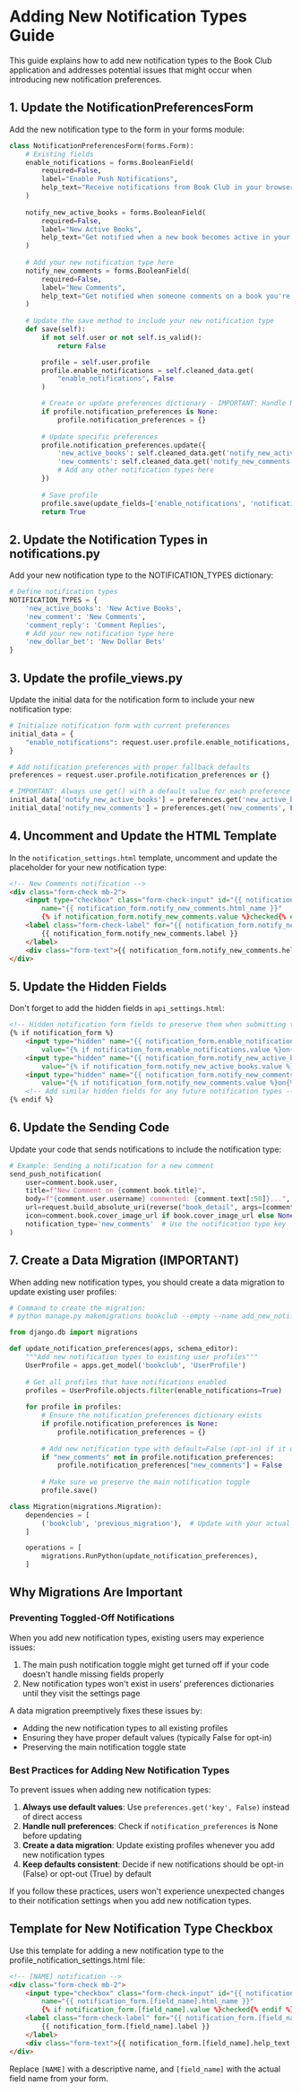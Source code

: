 # Adding New Notification Types Guide

This guide explains how to add new notification types to the Book Club application and addresses potential issues that might occur when introducing new notification preferences.

## 1. Update the NotificationPreferencesForm

Add the new notification type to the form in your forms module:

```python
class NotificationPreferencesForm(forms.Form):
    # Existing fields
    enable_notifications = forms.BooleanField(
        required=False,
        label="Enable Push Notifications",
        help_text="Receive notifications from Book Club in your browser"
    )
    
    notify_new_active_books = forms.BooleanField(
        required=False,
        label="New Active Books",
        help_text="Get notified when a new book becomes active in your groups"
    )
    
    # Add your new notification type here
    notify_new_comments = forms.BooleanField(
        required=False,
        label="New Comments",
        help_text="Get notified when someone comments on a book you're reading"
    )
    
    # Update the save method to include your new notification type
    def save(self):
        if not self.user or not self.is_valid():
            return False

        profile = self.user.profile
        profile.enable_notifications = self.cleaned_data.get(
            "enable_notifications", False
        )

        # Create or update preferences dictionary - IMPORTANT: Handle None case
        if profile.notification_preferences is None:
            profile.notification_preferences = {}
            
        # Update specific preferences
        profile.notification_preferences.update({
            'new_active_books': self.cleaned_data.get('notify_new_active_books', False),
            'new_comments': self.cleaned_data.get('notify_new_comments', False)  # Add this line
            # Add any other notification types here
        })
        
        # Save profile
        profile.save(update_fields=['enable_notifications', 'notification_preferences'])
        return True
```

## 2. Update the Notification Types in notifications.py

Add your new notification type to the NOTIFICATION_TYPES dictionary:

```python
# Define notification types
NOTIFICATION_TYPES = {
    'new_active_books': 'New Active Books',
    'new_comment': 'New Comments',
    'comment_reply': 'Comment Replies',
    # Add your new notification type here
    'new_dollar_bet': 'New Dollar Bets'
}
```

## 3. Update the profile_views.py

Update the initial data for the notification form to include your new notification type:

```python
# Initialize notification form with current preferences
initial_data = {
    "enable_notifications": request.user.profile.enable_notifications,
}

# Add notification preferences with proper fallback defaults
preferences = request.user.profile.notification_preferences or {}

# IMPORTANT: Always use get() with a default value for each preference
initial_data['notify_new_active_books'] = preferences.get('new_active_books', False)
initial_data['notify_new_comments'] = preferences.get('new_comments', False)  # Add this line
```

## 4. Uncomment and Update the HTML Template

In the `notification_settings.html` template, uncomment and update the placeholder for your new notification type:

```html
<!-- New Comments notification -->
<div class="form-check mb-2">
    <input type="checkbox" class="form-check-input" id="{{ notification_form.notify_new_comments.id_for_label }}" 
        name="{{ notification_form.notify_new_comments.html_name }}" 
        {% if notification_form.notify_new_comments.value %}checked{% endif %}>
    <label class="form-check-label" for="{{ notification_form.notify_new_comments.id_for_label }}">
        {{ notification_form.notify_new_comments.label }}
    </label>
    <div class="form-text">{{ notification_form.notify_new_comments.help_text }}</div>
</div>
```

## 5. Update the Hidden Fields

Don't forget to add the hidden fields in `api_settings.html`:

```html
<!-- Hidden notification form fields to preserve them when submitting this form -->
{% if notification_form %}
    <input type="hidden" name="{{ notification_form.enable_notifications.html_name }}" 
        value="{% if notification_form.enable_notifications.value %}on{% endif %}">
    <input type="hidden" name="{{ notification_form.notify_new_active_books.html_name }}" 
        value="{% if notification_form.notify_new_active_books.value %}on{% endif %}">
    <input type="hidden" name="{{ notification_form.notify_new_comments.html_name }}" 
        value="{% if notification_form.notify_new_comments.value %}on{% endif %}">
    <!-- Add similar hidden fields for any future notification types -->
{% endif %}
```

## 6. Update the Sending Code

Update your code that sends notifications to include the notification type:

```python
# Example: Sending a notification for a new comment
send_push_notification(
    user=comment.book.user,
    title=f"New Comment on {comment.book.title}",
    body=f"{comment.user.username} commented: {comment.text[:50]}...",
    url=request.build_absolute_uri(reverse("book_detail", args=[comment.book.id])),
    icon=comment.book.cover_image_url if book.cover_image_url else None,
    notification_type='new_comments'  # Use the notification type key
)
```

## 7. Create a Data Migration (IMPORTANT)

When adding new notification types, you should create a data migration to update existing user profiles:

```python
# Command to create the migration:
# python manage.py makemigrations bookclub --empty --name add_new_notification_type

from django.db import migrations

def update_notification_preferences(apps, schema_editor):
    """Add new notification types to existing user profiles"""
    UserProfile = apps.get_model('bookclub', 'UserProfile')
    
    # Get all profiles that have notifications enabled
    profiles = UserProfile.objects.filter(enable_notifications=True)
    
    for profile in profiles:
        # Ensure the notification_preferences dictionary exists
        if profile.notification_preferences is None:
            profile.notification_preferences = {}
        
        # Add new notification type with default=False (opt-in) if it doesn't exist yet
        if "new_comments" not in profile.notification_preferences:
            profile.notification_preferences["new_comments"] = False
        
        # Make sure we preserve the main notification toggle
        profile.save()

class Migration(migrations.Migration):
    dependencies = [
        ('bookclub', 'previous_migration'),  # Update with your actual previous migration
    ]

    operations = [
        migrations.RunPython(update_notification_preferences),
    ]
```

## Why Migrations Are Important

### Preventing Toggled-Off Notifications

When you add new notification types, existing users may experience issues:

1. The main push notification toggle might get turned off if your code doesn't handle missing fields properly
2. New notification types won't exist in users' preferences dictionaries until they visit the settings page

A data migration preemptively fixes these issues by:
- Adding the new notification types to all existing profiles
- Ensuring they have proper default values (typically False for opt-in)
- Preserving the main notification toggle state

### Best Practices for Adding New Notification Types

To prevent issues when adding new notification types:

1. **Always use default values**: Use `preferences.get('key', False)` instead of direct access
2. **Handle null preferences**: Check if `notification_preferences` is None before updating
3. **Create a data migration**: Update existing profiles whenever you add new notification types
4. **Keep defaults consistent**: Decide if new notifications should be opt-in (False) or opt-out (True) by default

If you follow these practices, users won't experience unexpected changes to their notification settings when you add new notification types.

## Template for New Notification Type Checkbox

Use this template for adding a new notification type to the profile_notification_settings.html file:

```html
<!-- [NAME] notification -->
<div class="form-check mb-2">
    <input type="checkbox" class="form-check-input" id="{{ notification_form.[field_name].id_for_label }}" 
        name="{{ notification_form.[field_name].html_name }}" 
        {% if notification_form.[field_name].value %}checked{% endif %}>
    <label class="form-check-label" for="{{ notification_form.[field_name].id_for_label }}">
        {{ notification_form.[field_name].label }}
    </label>
    <div class="form-text">{{ notification_form.[field_name].help_text }}</div>
</div>
```

Replace `[NAME]` with a descriptive name, and `[field_name]` with the actual field name from your form.